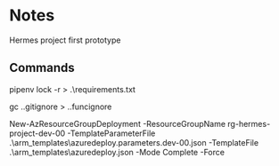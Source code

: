 # Notes

Hermes project first prototype

## Commands

pipenv lock -r > .\requirements.txt

gc .\.gitignore > .\.funcignore

New-AzResourceGroupDeployment -ResourceGroupName rg-hermes-project-dev-00 -TemplateParameterFile .\arm_templates\azuredeploy.parameters.dev-00.json -TemplateFile .\arm_templates\azuredeploy.json -Mode Complete -Force
